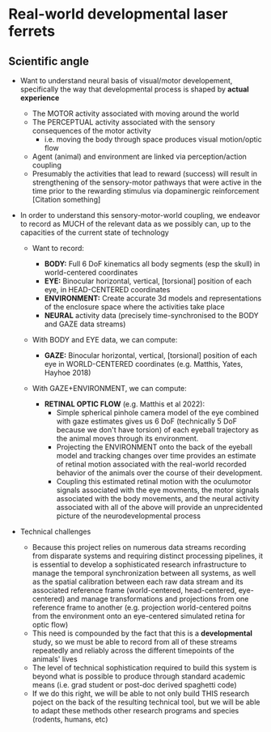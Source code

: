 # Real-world developmental laser ferrets 

## Scientific angle
- Want to understand neural basis of visual/motor developement, specifically the way that developmental process is shaped by **actual experience**
    - The MOTOR activity associated with moving around the world
    - The PERCEPTUAL activity associated with the sensory consequences of the motor activity 
        - i.e. moving the body through space produces visual motion/optic flow
    - Agent (animal) and environment are linked via perception/action coupling
    - Presumably the activities that lead to reward (success) will result in strengthening of the sensory-motor pathways that were active in the time prior to the rewarding stimulus via dopaminergic reinforcement [Citation something]
- In order to understand this sensory-motor-world coupling, we endeavor to record as MUCH of the relevant data as we possibly can, up to the capacities of the current state of technology
    - Want to record: 
        - **BODY:** Full 6 DoF kinematics  all body segments (esp the skull) in world-centered coordinates
        - **EYE:** Binocular horizontal, vertical, [torsional] position of each eye, in HEAD-CENTERED coordinates
        - **ENVIRONMENT:** Create accurate 3d models and representations of the enclosure space where the activities take place
        - **NEURAL** activity data (precisely time-synchronised to the BODY and GAZE data streams) 

    - With BODY and EYE data, we can compute: 
        - **GAZE:** Binocular horizontal, vertical, [torsional] position of each eye in WORLD-CENTERED coordinates (e.g. Matthis, Yates, Hayhoe 2018)
    - With GAZE+ENVIRONMENT, we can compute: 
        - **RETINAL OPTIC FLOW** (e.g. Matthis et al 2022): 
            - Simple spherical pinhole camera model of the eye combined with gaze estimates gives us 6 DoF (technically 5 DoF because we don't have torsion) of each eyeball trajectory as the animal moves through its environment. 
            - Projecting the ENVIRONMENT onto the back of the eyeball model and tracking changes over time provides an estimate of retinal motion associated with the real-world recorded behavior of the animals over the course of their development. 
            - Coupling this estimated retinal motion with the oculumotor signals associated with the eye movments, the motor signals associated with the body movements, and the neural activity associated with all of the above will provide an unprecidented picture of the neurodevelopmental process

- Technical challenges
    - Because this project relies on numerous data streams recording from disparate systems and requiring distinct processing pipelines, it is essential to develop a sophisticated research infrastructure to manage the temporal synchronization between all systems, as well as the spatial calibration between each raw data stream and its associated reference frame (world-centered, head-centered, eye-centered) and manage transformations and projections from one reference frame to another (e.g. projection world-centered poitns from the environment onto an eye-centered simulated retina for optic flow)
    - This need is compounded by the fact that this is a **developmental** study, so we must be able to record from all of these streams repeatedly and reliably across the different timepoints of the animals' lives
    - The level of technical sophistication required to build this system is beyond what is possible to produce through standard academic means (i.e. grad student or post-doc derived spaghetti code)
    - If we do this right, we will be able to not only build THIS research poject on the back of the resulting technical tool, but we will be able to adapt these methods other research programs and species (rodents, humans, etc)

        